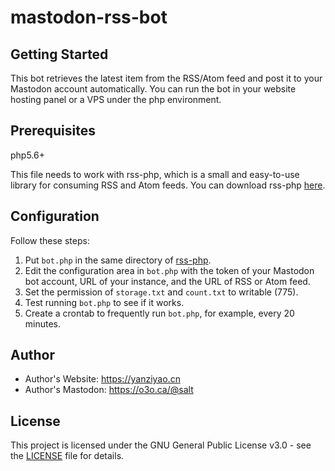 # mastodon-rss-bot

## Getting Started

This bot retrieves the latest item from the RSS/Atom feed and post it to your Mastodon account automatically. You can run the bot in your website hosting panel or a VPS under the php environment. 

## Prerequisites

php5.6+

This file needs to work with rss-php, which is a small and easy-to-use library for consuming RSS and Atom feeds. You can download rss-php [here](https://github.com/dg/rss-php).

## Configuration

Follow these steps:

1. Put `bot.php` in the same directory of [rss-php](https://github.com/dg/rss-php).
2. Edit the configuration area in `bot.php` with the token of your Mastodon bot account, URL of your instance, and the URL of RSS or Atom feed.
3. Set the permission of `storage.txt` and `count.txt` to writable (775).
4. Test running `bot.php` to see if it works.
5. Create a crontab to frequently run `bot.php`, for example, every 20 minutes.

## Author

- Author's Website: https://yanziyao.cn
- Author's Mastodon: https://o3o.ca/@salt

## License

This project is licensed under the GNU General Public License v3.0 - see the [LICENSE](LICENSE) file for details.